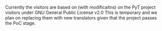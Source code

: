 Currently the visitors are based on (with modificaitns) on the PyT project visitors under GNU General Public License v2.0
This is temporary and we plan on replacing them with new translators given that the project passes the PoC stage.
